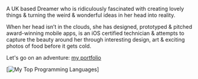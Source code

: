 A UK based Dreamer who is ridiculously fascinated with creating lovely things & turning the weird & wonderful ideas in her head into reality.

When her head isn’t in the clouds, she has designed, prototyped & pitched award-winning mobile apps, is an iOS certified technician & attempts to capture the beauty around her through interesting design, art & exciting photos of food before it gets cold.

Let's go on an adventure: [my portfolio](https://www.imxia.me)

[![My Top Programming Languages](https://github-readme-stats.vercel.app/api/top-langs/?username=feedXia&theme=dark&show_icons=true)]





